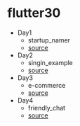 # flutter30 

- Day1
  - startup_namer
  - [source](https://codelabs.developers.google.com/codelabs/first-flutter-app-pt1/#6)
- Day2
  - singin_example
  - [source](https://flutter.dev/docs/get-started/codelab-web#step-3-add-animation-for-sign-in-progress)
- Day3
  - e-commerce
  - [source](https://codelabs.developers.google.com/codelabs/mdc-101-flutter?hl=en&continue=https%3A%2F%2Fcodelabs.developers.google.com%2F%3Fcat%3Dflutter#5)
- Day4
  - friendly_chat
  - [source](https://codelabs.developers.google.com/codelabs/flutter#0)